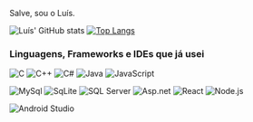 Salve, sou o Luís.

![Luís' GitHub stats](https://github-readme-stats.vercel.app/api?username=LuisForti&show_icons=true&theme=dracula&custom_title=Luís'%20Github%20Stats&hide_rank=true&line_height=24)
[![Top Langs](https://github-readme-stats.vercel.app/api/top-langs/?username=LuisForti&layout=compact&theme=dracula)](https://github.com/anuraghazra/github-readme-stats)

### Linguagens, Frameworks e IDEs que já usei

<img alt="C" src="https://img.shields.io/badge/C-00599C?style=for-the-badge&logo=c&logoColor=white" /> <img alt="C++" src="https://img.shields.io/badge/C%2B%2B-00599C?style=for-the-badge&logo=c%2B%2B&logoColor=white" /> <img alt="C#" src="https://img.shields.io/badge/C%23-239120?style=for-the-badge&logo=c-sharp&logoColor=white" /> <img alt="Java" src="https://img.shields.io/badge/Java-ED8B00?style=for-the-badge&logo=java&logoColor=white" /> <img alt="JavaScript" src="https://img.shields.io/badge/JavaScript-F7DF1E?style=for-the-badge&logo=javascript&logoColor=black" />

<img alt="MySql" src="https://img.shields.io/badge/MySQL-005C84?style=for-the-badge&logo=mysql&logoColor=white" /> <img alt="SqLite" src="https://img.shields.io/badge/SQLite-07405E?style=for-the-badge&logo=sqlite&logoColor=white" /> <img alt="SQL Server" src="https://img.shields.io/badge/Microsoft%20SQL%20Server-CC2927?style=for-the-badge&logo=microsoft%20sql%20server&logoColor=white" /> <img alt="Asp.net" src="https://img.shields.io/badge/.NET-512BD4?style=for-the-badge&logo=dotnet&logoColor=white" />
<img alt="React" src="https://img.shields.io/badge/React-20232A?style=for-the-badge&logo=react&logoColor=61DAFB" /> <img alt="Node.js" src="https://img.shields.io/badge/Node.js-339933?style=for-the-badge&logo=nodedotjs&logoColor=white" />

<img alt="Android Studio" src="https://img.shields.io/badge/Android_Studio-3DDC84?style=for-the-badge&logo=android-studio&logoColor=white" /> 
